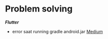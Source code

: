 # Problem solving

***Flutter***

* error saat running gradle android.jar [Medium](https://medium.com/@ms.arifin29/error-android-jar-d69c1d8398ff)
